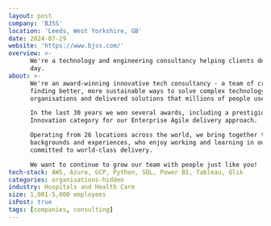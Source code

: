 ```yaml
---
layout: post
company: 'BJSS'
location: 'Leeds, West Yorkshire, GB'
date: 2024-07-29
website: 'https://www.bjss.com/'
overview: >-
      We're a technology and engineering consultancy helping clients deliver solutions used by millions of people every 
      day.
about: >-
      We're an award-winning innovative tech consultancy - a team of creative problem solvers. Since 1993 we've been 
      finding better, more sustainable ways to solve complex technology problems for some of the world's leading 
      organisations and delivered solutions that millions of people use every day.

      In the last 30 years we won several awards, including a prestigious Queen's Award for Enterprise in the 
      Innovation category for our Enterprise Agile delivery approach.

      Operating from 26 locations across the world, we bring together teams of creative experts with diverse 
      backgrounds and experiences, who enjoy working and learning in our collaborative and open culture and are 
      committed to world-class delivery.

      We want to continue to grow our team with people just like you!
tech-stack: AWS, Azure, GCP, Python, SQL, Power BI, Tableau, Qlik
categories: organisations-hidden
industry: Hospitals and Health Care
size: 1,001-5,000 employees
isPost: true
tags: [companies, consulting]
---
```


